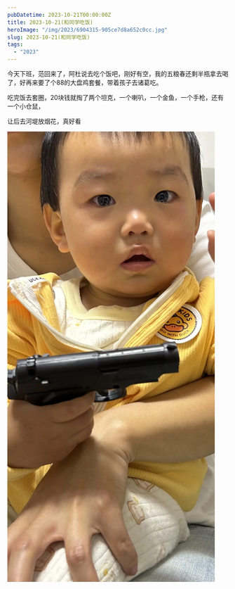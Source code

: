 ```yaml
---
pubDatetime: 2023-10-21T00:00:00Z
title: 2023-10-21(和同学吃饭)
heroImage: "/img/2023/6904315-905ce7d8a652c0cc.jpg"
slug: 2023-10-21(和同学吃饭)
tags:
  - "2023"
---
```


今天下班，范回来了，阿杜说去吃个饭吧，刚好有空，我的五粮春还剩半瓶拿去喝了，好再来要了个88的大盘鸡套餐，带着孩子去诸葛吃。

吃完饭去套圈，20块钱就掏了两个坦克，一个喇叭，一个金鱼，一个手枪，还有一个小仓鼠，

让后去河堤放烟花，真好看

![](../../../../public/img/2023/6904315-905ce7d8a652c0cc.jpg)
